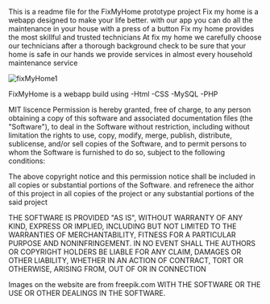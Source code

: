 This is a readme file for the FixMyHome prototype project 
Fix my home is a webapp designed to make your life better. with our app you can do all the maintenance in your house with a press of a button
Fix my home provides the most skillful and trusted technicians
At fix my home we carefully choose our technicians after a thorough background check to be sure that your home is safe in our hands
we provide services in almost every household maintenance service


![fixMyHome1](https://github.com/user-attachments/assets/70e9767d-0772-47a2-a05c-04c9230d10ed)

FixMyHome is a webapp build using 
-Html
-CSS
-MySQL
-PHP

MIT liscence
Permission is hereby granted, free of charge, to any person obtaining
a copy of this software and associated documentation files (the
"Software"), to deal in the Software without restriction, including
without limitation the rights to use, copy, modify, merge, publish,
distribute, sublicense, and/or sell copies of the Software, and to
permit persons to whom the Software is furnished to do so, subject to
the following conditions:

The above copyright notice and this permission notice shall be
included in all copies or substantial portions of the Software.
and refrenece the aithor of this project in all copies of the project
or any substantial portions of the said project

THE SOFTWARE IS PROVIDED "AS IS", WITHOUT WARRANTY OF ANY KIND,
EXPRESS OR IMPLIED, INCLUDING BUT NOT LIMITED TO THE WARRANTIES OF
MERCHANTABILITY, FITNESS FOR A PARTICULAR PURPOSE AND
NONINFRINGEMENT. IN NO EVENT SHALL THE AUTHORS OR COPYRIGHT HOLDERS BE
LIABLE FOR ANY CLAIM, DAMAGES OR OTHER LIABILITY, WHETHER IN AN ACTION
OF CONTRACT, TORT OR OTHERWISE, ARISING FROM, OUT OF OR IN CONNECTION

Images on the website are from freepik.com
WITH THE SOFTWARE OR THE USE OR OTHER DEALINGS IN THE SOFTWARE.
